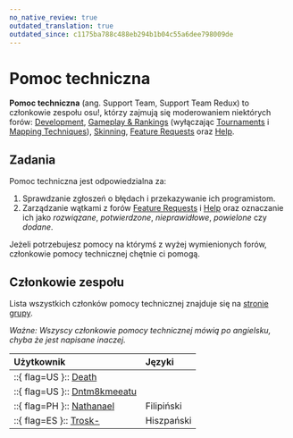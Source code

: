 ```yaml
---
no_native_review: true
outdated_translation: true
outdated_since: c1175ba788c488eb294b1b04c55a6dee798009de
---
```


# Pomoc techniczna

**Pomoc techniczna** (ang. Support Team, Support Team Redux) to członkowie zespołu osu!, którzy zajmują się moderowaniem niektórych forów: [Development](https://osu.ppy.sh/community/forums/2), [Gameplay & Rankings](https://osu.ppy.sh/community/forums/13) (wyłączając [Tournaments](https://osu.ppy.sh/community/forums/55) i [Mapping Techniques](https://osu.ppy.sh/community/forums/61)), [Skinning](https://osu.ppy.sh/community/forums/15), [Feature Requests](https://osu.ppy.sh/community/forums/4) oraz [Help](https://osu.ppy.sh/community/forums/5).

## Zadania

Pomoc techniczna jest odpowiedzialna za:

1. Sprawdzanie zgłoszeń o błędach i przekazywanie ich programistom.
2. Zarządzanie wątkami z forów [Feature Requests](https://osu.ppy.sh/community/forums/4) i [Help](https://osu.ppy.sh/community/forums/5) oraz oznaczanie ich jako *rozwiązane*, *potwierdzone*, *nieprawidłowe*, *powielone* czy *dodane*.

Jeżeli potrzebujesz pomocy na którymś z wyżej wymienionych forów, członkowie pomocy technicznej chętnie ci pomogą.

## Członkowie zespołu

Lista wszystkich członków pomocy technicznej znajduje się na [stronie grupy](https://osu.ppy.sh/groups/22).

*Ważne: Wszyscy członkowie pomocy technicznej mówią po angielsku, chyba że jest napisane inaczej.*

| Użytkownik | Języki |
| :-- | :-- |
| ::{ flag=US }:: [Death](https://osu.ppy.sh/users/3242450) |  |
| ::{ flag=US }:: [Dntm8kmeeatu](https://osu.ppy.sh/users/5428812) |  |
| ::{ flag=PH }:: [Nathanael](https://osu.ppy.sh/users/2295078) | Filipiński |
| ::{ flag=ES }:: [Trosk-](https://osu.ppy.sh/users/3469385) | Hiszpański |

